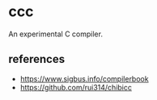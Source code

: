 # ccc

An experimental C compiler.

## references

- <https://www.sigbus.info/compilerbook>
- <https://github.com/rui314/chibicc>
